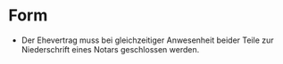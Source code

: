 # Form

- Der Ehevertrag muss bei gleichzeitiger Anwesenheit beider Teile zur Niederschrift eines Notars geschlossen werden.

